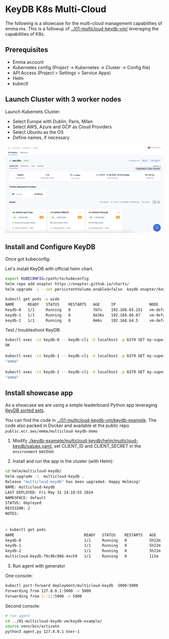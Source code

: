# KeyDB K8s Multi-Cloud

The following is a showcase for the multi-cloud management capabilities of emma.ms. This is a followup of [../01-multicloud-keydb-vm/](../01-multicloud-keydb-vm/) leveraging the capabilities of K8s.

## Prerequisites

* Emma account
* Kubernetes config (Project -> Kubernetes -> Cluster -> Config file)
* API Access (Project > Settings > Service Apps)
* Helm
* kubectl


## Launch Cluster with 3 worker nodes

Launch Kubernets Cluster:

 * Select Europe with Dublin, Paris, Milan
 * Select AWS, Azure and GCP as Cloud Providers
 * Select Ubuntu as the OS
 * Define names, if necessary

![](screenshots/keydb-3.png)


## Install and Configure KeyDB

Once got kubeconfig:

Let's install KeyDB with official helm chart.

```sh
export KUBECONFIG=/path/to/kubeconfig
helm repo add enapter https://enapter.github.io/charts/
helm upgrade -i --set persistentVolume.enabled=false  keydb enapter/keydb
```

```sh
kubectl get pods -o wide
NAME      READY   STATUS    RESTARTS   AGE     IP               NODE                  NOMINATED NODE   READINESS GATES
keydb-0   1/1     Running   0          7m7s    192.168.65.251   vm-default-5ywjf4ga   <none>           <none>
keydb-1   1/1     Running   0          6m36s   192.168.66.87    vm-default-cha52oy3   <none>           <none>
keydb-2   1/1     Running   0          6m6s    192.168.64.5     vm-default-t5r5f4xc   <none>           <none>
```

Test / troubleshoot KeyDB:

```sh
kubectl exec -it keydb-0 -- keydb-cli -h localhost -p 6379 SET my-super-cloud "emma"                                                                                                        
OK

kubectl exec -it keydb-1 -- keydb-cli -h localhost -p 6379 GET my-super-cloud                                                                                                               
"emma"

kubectl exec -it keydb-2 -- keydb-cli -h localhost -p 6379 GET my-super-cloud                                                                                                               
"emma"

```

## Install showcase app

As a showcase we are using a simple leaderboard Python app leveraging [KeyDB sorted sets](https://docs.keydb.dev/docs/data-types-intro/#keydb-sorted-sets). 

You can find the code in [../01-multicloud-keydb-vm/keydb-example](../01-multicloud-keydb-vm/keydb-example).
The code also packed in Docker and available at the public repo `public.ecr.aws/emma/multicloud-keydb-demo`

1. Modify [./keydb-example/multicloud-keydb/helm/multicloud-keydb/values.yaml](multicloud-keydb/helm/multicloud-keydb/values.yaml), 
set CLIENT_ID and CLIENT_SECRET in the `environment` section

2. Install and run the app in the cluster (with Helm):

```sh
cd helm/multicloud-keydb/
helm upgrade -i  multicloud-keydb .
Release "multicloud-keydb" has been upgraded. Happy Helming!
NAME: multicloud-keydb
LAST DEPLOYED: Fri May 31 14:10:55 2024
NAMESPACE: default
STATUS: deployed
REVISION: 2
NOTES:


> kubectl get pods
NAME                               READY   STATUS    RESTARTS   AGE
keydb-0                            1/1     Running   0          5h22m
keydb-1                            1/1     Running   0          5h22m
keydb-2                            1/1     Running   0          5h21m
multicloud-keydb-79c96c986-4xch9   1/1     Running   0          111m

```

3. Run agent with generator

One console:

```sh
kubectl port-forward deployment/multicloud-keydb  5000:5000                                                                                                                            
Forwarding from 127.0.0.1:5000 -> 5000
Forwarding from [::1]:5000 -> 5000
```

Second console:

```sh
# run agent
cd ../01-multicloud-keydb-vm/keydb-example/
source venv/bin/activate
python3 agent.py 127.0.0.1 User-1
```